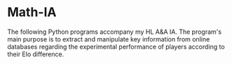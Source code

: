 # Math-IA
The following Python programs accompany my HL A&amp;A IA. The program's main purpose is to extract and manipulate key information from online databases regarding the experimental performance of players according to their Elo difference.
